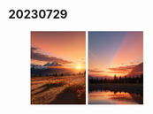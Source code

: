 ## 20230729
<figure>
<img src="https://github.com/eric-projects/Stable-Diffusion-Pictures/blob/main/2023/20230729/1671272707-风景-天空，山.png" width="100px">
<img src="https://github.com/eric-projects/Stable-Diffusion-Pictures/blob/main/2023/20230729/1671272704-风景-天空，湖水.png" width="100px">
</figure>

#
